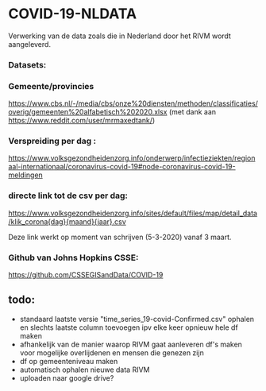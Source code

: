 # COVID-19-NLDATA

Verwerking van de data zoals die in Nederland door het RIVM wordt aangeleverd.

### Datasets:


### Gemeente/provincies

https://www.cbs.nl/-/media/cbs/onze%20diensten/methoden/classificaties/overig/gemeenten%20alfabetisch%202020.xlsx (met dank aan https://www.reddit.com/user/mrmaxedtank/)


### Verspreiding per dag :

https://www.volksgezondheidenzorg.info/onderwerp/infectieziekten/regionaal-internationaal/coronavirus-covid-19#node-coronavirus-covid-19-meldingen


### directe link tot de csv per dag:

https://www.volksgezondheidenzorg.info/sites/default/files/map/detail_data/klik_corona{dag}{maand}{jaar}.csv

Deze link werkt op moment van schrijven (5-3-2020) vanaf 3 maart. 

### Github van Johns Hopkins CSSE:

https://github.com/CSSEGISandData/COVID-19


## todo:
- standaard laatste versie "time_series_19-covid-Confirmed.csv" ophalen en slechts laatste column toevoegen ipv elke keer opnieuw hele df maken
- afhankelijk van de manier waarop RIVM gaat aanleveren df's maken voor mogelijke overlijdenen en mensen die genezen zijn
- df op gemeenteniveau maken
- automatisch ophalen nieuwe data RIVM
- uploaden naar google drive? 

